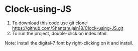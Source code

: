 # Clock-using-JS
1. To download this code use git clone https://github.com/Shantanujain18/Clock-using-JS.git
2. To run the project, double-click on index.html.

Note: Install the digital-7 font by right-clicking on it and install.
